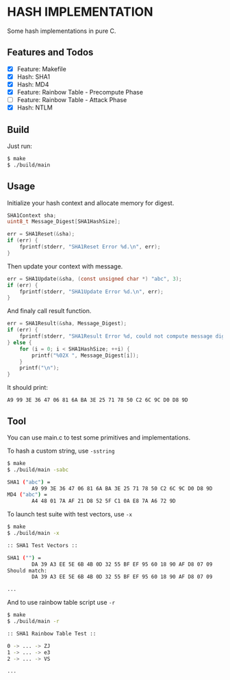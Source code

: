 # HASH IMPLEMENTATION

Some hash implementations in pure C.

## Features and Todos

- [x] Feature: Makefile
- [x] Hash: SHA1
- [x] Hash: MD4
- [x] Feature: Rainbow Table - Precompute Phase
- [ ] Feature: Rainbow Table - Attack Phase
- [x] Hash: NTLM

## Build

Just run:

```sh
$ make
$ ./build/main
```

## Usage

Initialize your hash context and allocate memory for digest.

```c
SHA1Context sha;
uint8_t Message_Digest[SHA1HashSize];

err = SHA1Reset(&sha);
if (err) {
    fprintf(stderr, "SHA1Reset Error %d.\n", err);
}
```

Then update your context with message.

```c
err = SHA1Update(&sha, (const unsigned char *) "abc", 3);
if (err) {
    fprintf(stderr, "SHA1Update Error %d.\n", err);
}
```

And finaly call result function.

```c
err = SHA1Result(&sha, Message_Digest);
if (err) {
    fprintf(stderr, "SHA1Result Error %d, could not compute message digest.\n", err);
} else {
    for (i = 0; i < SHA1HashSize; ++i) {
        printf("%02X ", Message_Digest[i]);
    }
    printf("\n");
}
```

It should print:

```
A9 99 3E 36 47 06 81 6A BA 3E 25 71 78 50 C2 6C 9C D0 D8 9D
```

## Tool

You can use main.c to test some primitives and implementations.

To hash a custom string, use `-sstring`

```sh
$ make
$ ./build/main -sabc

SHA1 ("abc") = 
        A9 99 3E 36 47 06 81 6A BA 3E 25 71 78 50 C2 6C 9C D0 D8 9D 
MD4 ("abc") = 
        A4 48 01 7A AF 21 D8 52 5F C1 0A E8 7A A6 72 9D 
```

To launch test suite with test vectors, use `-x`

```sh
$ make
$ ./build/main -x

:: SHA1 Test Vectors ::

SHA1 ("") = 
        DA 39 A3 EE 5E 6B 4B 0D 32 55 BF EF 95 60 18 90 AF D8 07 09 
Should match:
        DA 39 A3 EE 5E 6B 4B 0D 32 55 BF EF 95 60 18 90 AF D8 07 09

...
```

And to use rainbow table script use `-r`

```sh
$ make
$ ./build/main -r

:: SHA1 Rainbow Table Test ::

0 -> ... -> ZJ
1 -> ... -> e3
2 -> ... -> VS

...
```